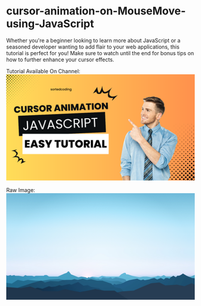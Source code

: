 # cursor-animation-on-MouseMove-using-JavaScript
Whether you're a beginner looking to learn more about JavaScript or a seasoned developer wanting to add flair to your web applications, this tutorial is perfect for you! Make sure to watch until the end for bonus tips on how to further enhance your cursor effects.


Tutorial Available On Channel:
![screenshot](show.png)


Raw Image:
![screenshot](sleepy-mountains-5k-87.jpg)
